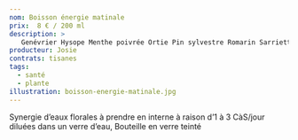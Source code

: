 ```yaml
---
nom: Boisson énergie matinale
prix:  8 € / 200 ml
description: >
   Genévrier Hysope Menthe poivrée Ortie Pin sylvestre Romarin Sarriette Thym
producteur: Josie
contrats: tisanes
tags: 
  - santé
  - plante
illustration: boisson-energie-matinale.jpg
---
```


Synergie d’eaux florales à prendre en interne à raison d’1 à 3 CàS/jour diluées dans un verre d’eau, Bouteille en verre teinté